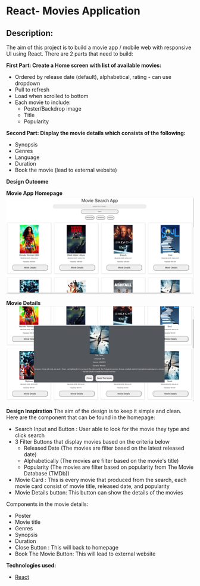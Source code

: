 # React- Movies Application

## Description:

The aim of this project is to build a movie app / mobile web with responsive UI using React. There are 2 parts that need to build:

**First Part: Create a Home screen with list of available movies:**

* Ordered by release date (default), alphabetical, rating - can use dropdown
* Pull to refresh
* Load when scrolled to bottom
* Each movie to include:
   * Poster/Backdrop image
   * Title
   * Popularity

**Second Part: Display the movie details which consists of the following:**

* Synopsis
* Genres
* Language
* Duration
* Book the movie (lead to external website)

**Design Outcome**

**Movie App Homepage**
![Movie App Homepage](https://github.com/ChiuYein/react-movie-app/blob/main/design%20images/movie-app-homepage.jpg)


**Movie Details**
![Movie Details](https://github.com/ChiuYein/react-movie-app/blob/main/design%20images/movie_details.png)

**Design Inspiration**
The aim of the design is to keep it simple and clean. Here are the component that can be found in the homepage:

* Search Input and Button : User able to look for the movie they type and click search
* 3 Filter Buttons that display movies based on the criteria below
   * Released Date (The movies are filter based on the latest released date)
   * Alphabetically (The movies are filter based on the movie's title)
   * Popularity (The movies are filter based on popularity from The Movie Database (TMDb))
* Movie Card : This is every movie that produced from the search, each movie card consist of movie title, released date, and popularity
* Movie Details button: This button can show the details of the movies

Components in the movie details:
* Poster
* Movie title
* Genres
* Synopsis
* Duration
* Close Button : This will back to homepage
* Book The Movie Button: This will lead to external website

**Technologies used:**
* [React](https://reactjs.org/)
